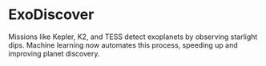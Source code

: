 # ExoDiscover
Missions like Kepler, K2, and TESS detect exoplanets by observing starlight dips. Machine learning now automates this process, speeding up and improving planet discovery.
